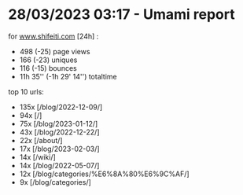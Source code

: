 # 28/03/2023 03:17 - Umami report
for www.shifeiti.com [24h] :

 - 498 (-25) page views
 - 166 (-23) uniques
 - 116 (-15) bounces
 - 11h 35'' (-1h 29' 14'') totaltime


top 10 urls:
 - 135x [/blog/2022-12-09/]
 - 94x [/]
 - 75x [/blog/2023-01-12/]
 - 43x [/blog/2022-12-22/]
 - 22x [/about/]
 - 17x [/blog/2023-02-03/]
 - 14x [/wiki/]
 - 14x [/blog/2022-05-07/]
 - 12x [/blog/categories/%E6%8A%80%E6%9C%AF/]
 - 9x [/blog/categories/]


